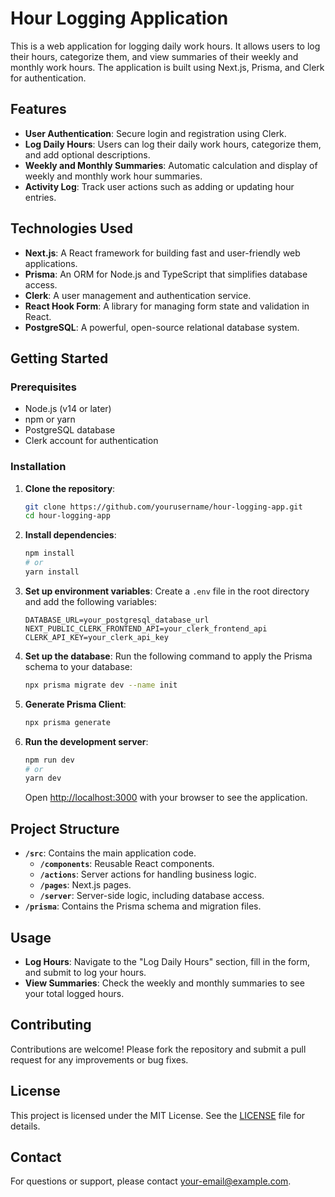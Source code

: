 # Hour Logging Application

This is a web application for logging daily work hours. It allows users to log their hours, categorize them, and view summaries of their weekly and monthly work hours. The application is built using Next.js, Prisma, and Clerk for authentication.

## Features

- **User Authentication**: Secure login and registration using Clerk.
- **Log Daily Hours**: Users can log their daily work hours, categorize them, and add optional descriptions.
- **Weekly and Monthly Summaries**: Automatic calculation and display of weekly and monthly work hour summaries.
- **Activity Log**: Track user actions such as adding or updating hour entries.

## Technologies Used

- **Next.js**: A React framework for building fast and user-friendly web applications.
- **Prisma**: An ORM for Node.js and TypeScript that simplifies database access.
- **Clerk**: A user management and authentication service.
- **React Hook Form**: A library for managing form state and validation in React.
- **PostgreSQL**: A powerful, open-source relational database system.

## Getting Started

### Prerequisites

- Node.js (v14 or later)
- npm or yarn
- PostgreSQL database
- Clerk account for authentication

### Installation

1. **Clone the repository**:

   ```bash
   git clone https://github.com/yourusername/hour-logging-app.git
   cd hour-logging-app
   ```

2. **Install dependencies**:

   ```bash
   npm install
   # or
   yarn install
   ```

3. **Set up environment variables**:
   Create a `.env` file in the root directory and add the following variables:

   ```plaintext
   DATABASE_URL=your_postgresql_database_url
   NEXT_PUBLIC_CLERK_FRONTEND_API=your_clerk_frontend_api
   CLERK_API_KEY=your_clerk_api_key
   ```

4. **Set up the database**:
   Run the following command to apply the Prisma schema to your database:

   ```bash
   npx prisma migrate dev --name init
   ```

5. **Generate Prisma Client**:

   ```bash
   npx prisma generate
   ```

6. **Run the development server**:

   ```bash
   npm run dev
   # or
   yarn dev
   ```

   Open [http://localhost:3000](http://localhost:3000) with your browser to see the application.

## Project Structure

- **`/src`**: Contains the main application code.
  - **`/components`**: Reusable React components.
  - **`/actions`**: Server actions for handling business logic.
  - **`/pages`**: Next.js pages.
  - **`/server`**: Server-side logic, including database access.
- **`/prisma`**: Contains the Prisma schema and migration files.

## Usage

- **Log Hours**: Navigate to the "Log Daily Hours" section, fill in the form, and submit to log your hours.
- **View Summaries**: Check the weekly and monthly summaries to see your total logged hours.

## Contributing

Contributions are welcome! Please fork the repository and submit a pull request for any improvements or bug fixes.

## License

This project is licensed under the MIT License. See the [LICENSE](LICENSE) file for details.

## Contact

For questions or support, please contact [your-email@example.com](mailto:your-email@example.com).
